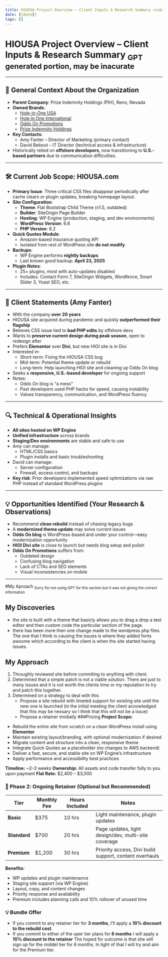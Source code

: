 ```yaml
---
title: HIOUSA Project Overview – Client Inputs & Research Summary <sub>GPT generated portion, may be inacurate</sub>
date: {{date}}
tags: []
---
```


# HIOUSA Project Overview – Client Inputs & Research Summary <sub>GPT generated portion, may be inacurate</sub>

---

## 🧩 General Context About the Organization

- **Parent Company**: Prize Indemnity Holdings (PIH), Reno, Nevada
- **Owned Brands**:
  - [Hole-in-One USA](https://www.hiousa.com)
  - [Hole In One International](https://www.holeinoneinternational.com)
  - [Odds On Promotions](https://www.oddsonpromotions.com)
  - [Prize Indemnity Holdings](https://www.prizeindemnityholdings.com)
- **Key Contacts**:
  - Amy Fanter – Director of Marketing (primary contact)
  - David Bebout – IT Director (technical access & infrastructure)
- Historically relied on **offshore developers**, now transitioning to **U.S.-based partners** due to communication difficulties.

---

## 🛠️ Current Job Scope: HIOUSA.com

- **Primary Issue**: Three critical CSS files disappear periodically after cache clears or plugin updates, breaking homepage layout.
- **Site Configuration**:
  - **Theme**: Flat Bootstrap Child Theme (v1.5, outdated)
  - **Builder**: SiteOrigin Page Builder
  - **Hosting**: WP Engine (production, staging, and dev environments)
  - **WordPress Version**: 6.8
  - **PHP Version**: 8.2
- **Quick Quotes Module**:
  - Amazon-based insurance quoting API
  - Isolated from rest of WordPress site **do not modify**
- **Backups**:
  - WP Engine performs **nightly backups**
  - Last known good backup: **April 23, 2025**
- **Plugin Notes**:
  - 25+ plugins, most with auto-updates disabled
  - Includes: Contact Form 7, SiteOrigin Widgets, Wordfence, Smart Slider 3, Yoast SEO, etc.

---

## 💬 Client Statements (Amy Fanter)

- With the company **over 20 years**
- HIOUSA site acquired during pandemic and quickly **outperformed their flagship**
- Believes CSS issue tied to **bad PHP edits** by offshore devs
- Wants to **preserve current design during peak season**, open to redesign after
- Prefers **Elementor** over **Divi**, but new HIOI site is in Divi
- Interested in:
  - Short-term: Fixing the HIOUSA CSS bug
  - Mid-term: Potential theme update or rebuild
  - Long-term: Help launching HIOI site and cleaning up Odds On blog
- Seeks a **responsive, U.S.-based developer** for ongoing support
- Notes:
  - Odds On blog is “a mess”
  - Past developers used PHP hacks for speed, causing instability
  - Values transparency, communication, and WordPress fluency

---

## 🔍 Technical & Operational Insights

- **All sites hosted on WP Engine**
- **Unified infrastructure** across brands
- **Staging/Dev environments** are stable and safe to use
- Amy can manage:
  - HTML/CSS basics
  - Plugin installs and basic troubleshooting
- David can manage:
  - Server configuration
  - Firewall, access control, and backups
- **Key risk**: Prior developers implemented speed optimizations via raw PHP instead of standard WordPress plugins

---

## 💡 Opportunities Identified (Your Research & Observations)

- Recommend **clean rebuild** instead of chasing legacy bugs
- A **modernized theme update** may solve current issues
- **Odds On blog** is WordPress-based and under your control—easy modernization opportunity
- **HIOI Divi site** is close to launch but needs blog setup and polish
- **Odds On Promotions** suffers from:
  - Outdated design
  - Confusing blog navigation
  - Lack of CTAs and SEO elements
  - Visual inconsistencies on mobile

---

#My Aproach <sub>Sorry for not using GPT for this section but it was not giving the correct information</sub>
## My Discoveries
- the site is built with a theme that basicly allows you to drag a drop a text editor and then custom code the particular section of the page.
- there has been more then one change made to the wordpress php files. The one that I think is causing the issues is where they added fonts awsome which according to the client is when the site started having issues.
## My Approach
1. Throughly reviewed site before commiting to anything with client.
2. Determined that a simple patch is not a viable solution. There are just to many issues and it is not worth the clients time or my reputation to try and patch this together.
3. Determined on a strategy to deal with this
	- Propose a site rebuild with limeted support for existing site until the new one is launched (in the initial meeting the client acnowledged that this may be nessary so I think that this will not be a issue)
	- Propose a retainer imidiatly 
###Pricing
**Project Scope:**
- Rebuild the entire site from scratch on a clean WordPress install using **Elementor**
- Maintain existing layout/branding, with optional modernization if desired
- Migrate content and structure into a clean, responsive theme
- Integrate Quick Quotes as a placeholder (no changes to AWS backend)
- Deliver a fast, secure, and stable site on WP Engine’s infrastructure
- Apply performance and accessibility best practices

**Timeline:** ~2–3 weeks
**Ownership:** All assets and code transfer fully to you upon payment
**Flat Rate:** $2,400 – $3,000

### 🔄 Phase 2: Ongoing Retainer (Optional but Recommended)

| Tier       | Monthly Fee | Hours Included | Notes |
|------------|-------------|----------------|-------|
| **Basic**  | $375        | 10 hrs         | Light maintenance, plugin updates |
| **Standard** | $700      | 20 hrs         | Page updates, light design/dev, multi-site coverage |
| **Premium**  | $1,200    | 30 hrs         | Priority access, Divi build support, content overhauls |

**Benefits:**
- WP updates and plugin maintenance
- Staging site support (via WP Engine)
- Layout, copy, and content changes
- Priority response and availability
- Premium includes planning calls and 10% rollover of unused time

### 💡 Bundle Offer

- If you commit to any retainer tier for **3 months**, I’ll apply a **10% discount to the rebuild cost**.
- If you commit to either of the uper tier plans for **6 months** I will apply a **10% discount to the retainer**
The hoped for outcome is that she will sign up for the middel tier for 6 months. In light of that I will try and aim for the Premium tier.
